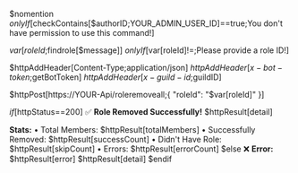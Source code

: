 $nomention
$onlyIf[$checkContains[$authorID;YOUR_ADMIN_USER_ID]==true;You don't have permission to use this command!]

$var[roleId;$findrole[$message]]
$onlyIf[$var[roleId]!=;Please provide a role ID!]

$httpAddHeader[Content-Type;application/json]
$httpAddHeader[x-bot-token;$getBotToken]
$httpAddHeader[x-guild-id;$guildID]

$httpPost[https://YOUR-Api/roleremoveall;{
"roleId": "$var[roleId]"
}]

$if[$httpStatus==200]
✅ **Role Removed Successfully!**
$httpResult[detail]

**Stats:**
• Total Members: $httpResult[totalMembers]
• Successfully Removed: $httpResult[successCount]
• Didn't Have Role: $httpResult[skipCount]
• Errors: $httpResult[errorCount]
$else
❌ **Error:** $httpResult[error]
$httpResult[detail]
$endif
